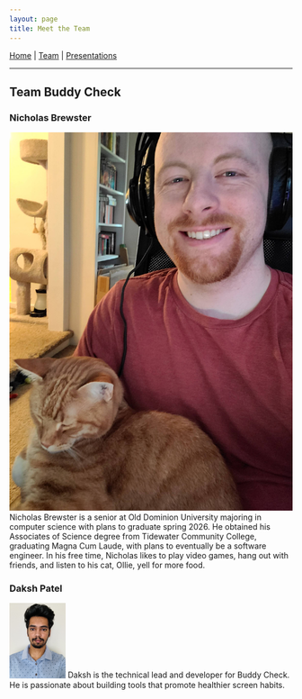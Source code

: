 ```yaml
---
layout: page
title: Meet the Team
---
```


[Home](index.md) | [Team](team.md) | [Presentations](presentations.md)

---

## Team Buddy Check

### Nicholas Brewster
![Nicholas](assets/NicholasBrewster.jpg)
Nicholas Brewster is a senior at Old Dominion University majoring in computer science with plans to graduate spring 2026. He obtained his Associates of Science degree from Tidewater Community College, graduating Magna Cum Laude, with plans to eventually be a software engineer. In his free time, Nicholas likes to play video games, hang out with friends, and listen to his cat, Ollie, yell for more food.


### Daksh Patel
<img src="assets/daksh.jpg" alt="Daksh" width="100" />
Daksh is the technical lead and developer for Buddy Check. He is passionate about building tools that promote healthier screen habits.
